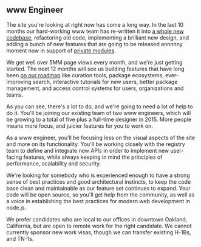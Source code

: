 ## www Engineer

The site you're looking at right now has come a long way. In the last
10 months our hard-working www team has re-written it into [a whole
new codebase](https://github.com/npm/newww), refactoring old code,
implementing a brilliant new design, and adding a bunch of new
features that are going to be released annnnny moment now in support
of [private modules](/private-modules).

We get well over 5MM page views every month, and we're just getting
started. The next 12 months will see us building features that have
long been [on our
roadmap](http://blog.npmjs.org/post/94662089625/the-future-of-the-npm-website-lets-map-this)
like curation tools, package ecosystems, ever-improving search,
interactive tutorials for new users, better package management, and
access control systems for users, organizations and teams.

As you can see, there's a lot to do, and we're going to need a lot of
help to do it. You'll be joining our existing team of two www
engineers, which will be growing to a total of five plus a full-time
designer in 2015. More people means more focus, and juicier features
for you to work on.

As a www engineer, you'll be focusing less on the visual aspects of
the site and more on its functionality. You'll be working closely with
the registry team to define and integrate new APIs in order to
implement new user-facing features, while always keeping in mind the
principles of performance, scalability and security.

We're looking for somebody who is experienced enough to have a strong
sense of best practices and good architectural instincts, to keep the
code base clean and maintainable as our feature set continues to
expand. Your code will be open source, so you'll get help from the
community, as well as a voice in establishing the best practices for
modern web development in node.js.

We prefer candidates who are local to our offices in downtown Oakland,
California, but are open to remote work for the right candidate. We
cannot currently sponsor new work visas, though we can transfer
existing H-1Bs, and TN-1s.

